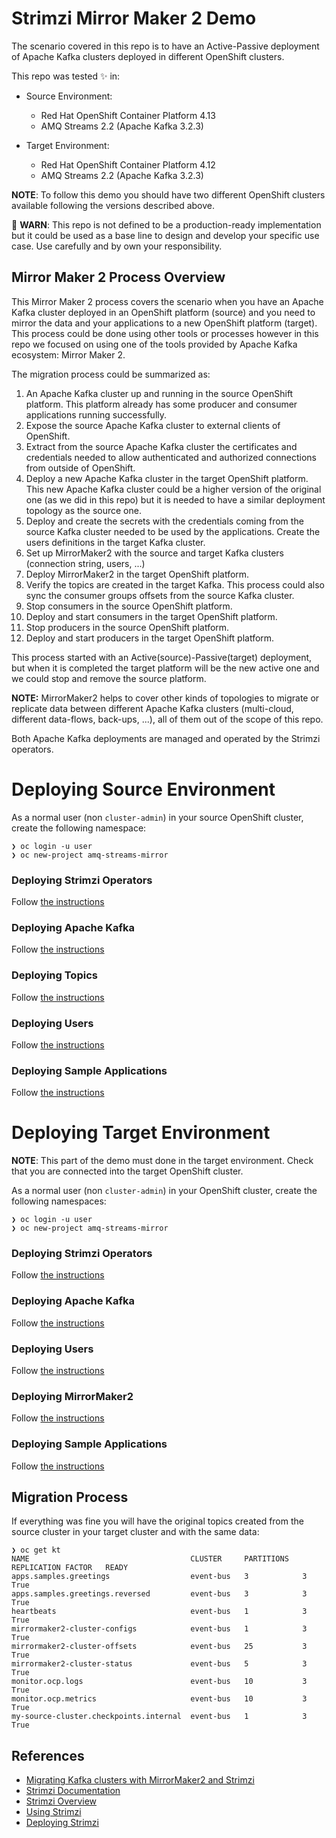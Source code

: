 # Strimzi Mirror Maker 2 Demo

The scenario covered in this repo is to have an Active-Passive deployment of Apache Kafka clusters
deployed in different OpenShift clusters.

This repo was tested :sparkles: in:

* Source Environment:
  * Red Hat OpenShift Container Platform 4.13
  * AMQ Streams 2.2 (Apache Kafka 3.2.3)

* Target Environment:
  * Red Hat OpenShift Container Platform 4.12
  * AMQ Streams 2.2 (Apache Kafka 3.2.3)

**NOTE**: To follow this demo you should have two different OpenShift clusters available
following the versions described above.

:rotating_light: **WARN**: This repo is not defined to be a production-ready implementation but it could be used
as a base line to design and develop your specific use case. Use carefully and by own your responsibility.

## Mirror Maker 2 Process Overview

This Mirror Maker 2 process covers the scenario when you have an Apache Kafka cluster deployed
in an OpenShift platform (source) and you need to mirror the data and your applications to
a new OpenShift platform (target). This process could be done using other tools or processes
however in this repo we focused on using one of the tools provided by Apache Kafka ecosystem: Mirror Maker 2.

The migration process could be summarized as:

1. An Apache Kafka cluster up and running in the source OpenShift platform. This platform already has
some producer and consumer applications running successfully.
2. Expose the source Apache Kafka cluster to external clients of OpenShift.
3. Extract from the source Apache Kafka cluster the certificates and credentials needed to allow
authenticated and authorized connections from outside of OpenShift.
4. Deploy a new Apache Kafka cluster in the target OpenShift platform. This new Apache Kafka cluster
could be a higher version of the original one (as we did in this repo) but it is needed to have a
similar deployment topology as the source one.
5. Deploy and create the secrets with the credentials coming from the source Kafka cluster needed to
be used by the applications. Create the users definitions in the target Kafka cluster.
6. Set up MirrorMaker2 with the source and target Kafka clusters (connection string, users, ...)
7. Deploy MirrorMaker2 in the target OpenShift platform.
8. Verify the topics are created in the target Kafka. This process could also sync the consumer groups offsets
from the source Kafka cluster.
9. Stop consumers in the source OpenShift platform.
10. Deploy and start consumers in the target OpenShift platform.
11. Stop producers in the source OpenShift platform.
12. Deploy and start producers in the target OpenShift platform.

This process started with an Active(source)-Passive(target) deployment, but when it is completed the target platform
will be the new active one and we could stop and remove the source platform.

**NOTE:** MirrorMaker2 helps to cover other kinds of topologies to migrate or replicate data between different
Apache Kafka clusters (multi-cloud, different data-flows, back-ups, ...), all of them out of the scope
of this repo.

Both Apache Kafka deployments are managed and operated by the Strimzi operators.

# Deploying Source Environment

As a normal user (non ```cluster-admin```) in your source OpenShift cluster, create the following namespace:

```shell
❯ oc login -u user
❯ oc new-project amq-streams-mirror
```

### Deploying Strimzi Operators

Follow [the instructions](./01-source-cluster/01-strimzi-operator/README.md)

### Deploying Apache Kafka

Follow [the instructions](./01-source-cluster/02-kafka/README.md)

### Deploying Topics

Follow [the instructions](./01-source-cluster/03-kafka-topics/README.md)

### Deploying Users

Follow [the instructions](./01-source-cluster/04-kafka-users/README.md)

### Deploying Sample Applications

Follow [the instructions](./01-source-cluster/05-sample-apps/README.md)

# Deploying Target Environment

**NOTE**: This part of the demo must done in the target environment. Check that you are
connected into the target OpenShift cluster.

As a normal user (non ```cluster-admin```) in your OpenShift cluster, create the following namespaces:

```shell
❯ oc login -u user
❯ oc new-project amq-streams-mirror
```

### Deploying Strimzi Operators

Follow [the instructions](./02-target-cluster/01-strimzi-operator/README.md)

### Deploying Apache Kafka

Follow [the instructions](./02-target-cluster/02-kafka/README.md)

### Deploying Users

Follow [the instructions](./02-target-cluster/03-kafka-users/README.md)

### Deploying MirrorMaker2

Follow [the instructions](./02-target-cluster/04-kafka-mirror-maker2/README.md)

### Deploying Sample Applications

Follow [the instructions](./02-target-cluster/05-sample-apps/README.md)

## Migration Process

If everything was fine you will have the original topics created from the source cluster
in your target cluster and with the same data:

```shell
❯ oc get kt
NAME                                    CLUSTER     PARTITIONS   REPLICATION FACTOR   READY
apps.samples.greetings                  event-bus   3            3                    True
apps.samples.greetings.reversed         event-bus   3            3                    True
heartbeats                              event-bus   1            3                    True
mirrormaker2-cluster-configs            event-bus   1            3                    True
mirrormaker2-cluster-offsets            event-bus   25           3                    True
mirrormaker2-cluster-status             event-bus   5            3                    True
monitor.ocp.logs                        event-bus   10           3                    True
monitor.ocp.metrics                     event-bus   10           3                    True
my-source-cluster.checkpoints.internal  event-bus   1            3                    True
```

## References

* [Migrating Kafka clusters with MirrorMaker2 and Strimzi](https://blog.jromanmartin.io/2021/11/19/migrating-kafka-with-mirror-maker2.html)
* [Strimzi Documentation](https://strimzi.io/docs/latest/)
* [Strimzi Overview](https://strimzi.io/docs/overview/latest/)
* [Using Strimzi](https://strimzi.io/docs/operators/latest/using.html)
* [Deploying Strimzi](https://strimzi.io/docs/operators/latest/deploying.html)



